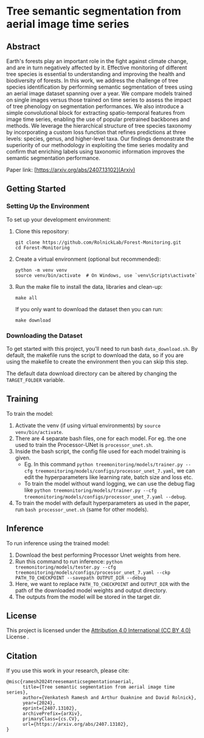 # Tree semantic segmentation from aerial image time series

## Abstract

Earth's forests play an important role in the fight against climate change, and are in turn negatively affected by it. Effective monitoring of different tree species is essential to understanding and improving the health and biodiversity of forests. In this work, we address the challenge of tree species identification by performing semantic segmentation of trees using an aerial image dataset spanning over a year. We compare models trained on single images versus those trained on time series to assess the impact of tree phenology on segmentation performances. We also introduce a simple convolutional block for extracting spatio-temporal features from image time series, enabling the use of popular pretrained backbones and methods. We leverage the hierarchical structure of tree species taxonomy by incorporating a custom loss function that refines predictions at three levels: species, genus, and higher-level taxa. Our findings demonstrate the superiority of our methodology in exploiting the time series modality and confirm that enriching labels using taxonomic information improves the semantic segmentation performance.

Paper link: [https://arxiv.org/abs/2407.13102](Arxiv)

## Getting Started

### Setting Up the Environment

To set up your development environment:

1. Clone this repository:
   ```
   git clone https://github.com/RolnickLab/Forest-Monitoring.git
   cd Forest-Monitoring
   ```

2. Create a virtual environment (optional but recommended):
   ```
   python -m venv venv
   source venv/bin/activate  # On Windows, use `venv\Scripts\activate`
   ```

3. Run the make file to install the data, libraries and clean-up:
   ```
   make all
   ```
   If you only want to download the dataset then you can run:
   ```
   make download
   ```  

### Downloading the Dataset

To get started with this project, you'll need to run bash ```data_download.sh```. By default, the makefile runs the script to download the data, so if you are using the makefile to create the environment then you can skip this step.

The default data download directory can be altered by changing the ```TARGET_FOLDER``` variable.

## Training

To train the model:

1. Activate the venv (if using virtual environments) by ```source venv/bin/activate```.
2. There are 4 separate bash files, one for each model. For eg. the one used to train the Processor-UNet is ```processor_unet.sh```.
3. Inside the bash script, the config file used for each model training is given.
   - Eg. In this command ```python treemonitoring/models/trainer.py --cfg treemonitoring/models/configs/processor_unet_7.yaml```, we can edit the hyperparameters like learning rate, batch size and loss etc.
   - To train the model without wand logging, we can use the debug flag like ```python treemonitoring/models/trainer.py --cfg treemonitoring/models/configs/processor_unet_7.yaml --debug```.
4. To train the model with default hyperparameters as used in the paper, run ```bash processor_unet.sh``` (same for other models).

## Inference

To run inference using the trained model:

1. Download the best performing Processor Unet weights from here.
2. Run this command to run inference: ```python treemonitoring/models/tester.py --cfg treemonitoring/models/configs/processor_unet_7.yaml --ckp PATH_TO_CHECKPOINT --savepath OUTPUT_DIR --debug```
3. Here, we want to replace ```PATH_TO_CHECKPOINT``` and ```OUTPUT_DIR``` with the path of the downloaded model weights and output directory.
4. The outputs from the model will be stored in the target dir.

## License

This project is licensed under the [Attribution 4.0 International (CC BY 4.0)](https://creativecommons.org/licenses/by/4.0/legalcode) License .

## Citation

If you use this work in your research, please cite:

```
@misc{ramesh2024treesemanticsegmentationaerial,
      title={Tree semantic segmentation from aerial image time series}, 
      author={Venkatesh Ramesh and Arthur Ouaknine and David Rolnick},
      year={2024},
      eprint={2407.13102},
      archivePrefix={arXiv},
      primaryClass={cs.CV},
      url={https://arxiv.org/abs/2407.13102}, 
}
```